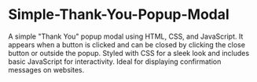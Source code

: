# Simple-Thank-You-Popup-Modal
A simple "Thank You" popup modal using HTML, CSS, and JavaScript. It appears when a button is clicked and can be closed by clicking the close button or outside the popup. Styled with CSS for a sleek look and includes basic JavaScript for interactivity. Ideal for displaying confirmation messages on websites.
